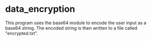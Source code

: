 # data_encryption

This program uses the base64 module to encode the user input as a base64 string. The encoded string is then written to a file called "encrypted.txt".
